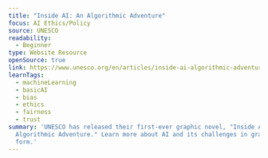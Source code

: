 ```yaml
---
title: "Inside AI: An Algorithmic Adventure"
focus: AI Ethics/Policy
source: UNESCO
readability:
  - Beginner
type: Website Resource
openSource: true
link: https://www.unesco.org/en/articles/inside-ai-algorithmic-adventure
learnTags:
  - machineLearning
  - basicAI
  - bias
  - ethics
  - fairness
  - trust
summary: 'UNESCO has released their first-ever graphic novel, "Inside AI: An
  Algorithmic Adventure." Learn more about AI and its challenges in graphic
  form.'
---
```

